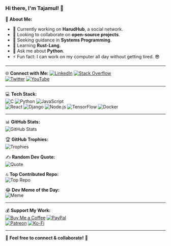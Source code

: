 ### Hi there, I'm Tajamul! 👋

💫 **About Me:**
- 🔭 Currently working on **HarudHub**, a social network.
- 👯 Looking to collaborate on **open-source projects**.
- 🤝 Seeking guidance in **Systems Programming**.
- 🌱 Learning **Rust-Lang**.
- 💬 Ask me about **Python**.
- ⚡ Fun fact: I can work on my computer all day without getting tired. 😎

---

🌐 **Connect with Me:**
[![LinkedIn](https://img.shields.io/badge/LinkedIn-0077B5?style=for-the-badge&logo=linkedin&logoColor=white)](your-linkedin-url) 
[![Stack Overflow](https://img.shields.io/badge/Stack%20Overflow-F58025?style=for-the-badge&logo=stack-overflow&logoColor=white)](your-stackoverflow-url)  
[![Twitter](https://img.shields.io/badge/Twitter-1DA1F2?style=for-the-badge&logo=twitter&logoColor=white)](your-twitter-url) 
[![YouTube](https://img.shields.io/badge/YouTube-FF0000?style=for-the-badge&logo=youtube&logoColor=white)](your-youtube-url)

---

💻 **Tech Stack:**  
![C](https://img.shields.io/badge/C-00599C?style=for-the-badge&logo=c&logoColor=white) 
![Python](https://img.shields.io/badge/Python-3776AB?style=for-the-badge&logo=python&logoColor=white) 
![JavaScript](https://img.shields.io/badge/JavaScript-F7DF1E?style=for-the-badge&logo=javascript&logoColor=black)  
![React](https://img.shields.io/badge/React-61DAFB?style=for-the-badge&logo=react&logoColor=black) 
![Django](https://img.shields.io/badge/Django-092E20?style=for-the-badge&logo=django&logoColor=white) 
![Node.js](https://img.shields.io/badge/Node.js-339933?style=for-the-badge&logo=node.js&logoColor=white) 
![TensorFlow](https://img.shields.io/badge/TensorFlow-FF6F00?style=for-the-badge&logo=tensorflow&logoColor=white) 
![Docker](https://img.shields.io/badge/Docker-2496ED?style=for-the-badge&logo=docker&logoColor=white)

---

📊 **GitHub Stats:**  
![GitHub Stats](https://github-readme-stats.vercel.app/api?username=your-username&show_icons=true&theme=tokyonight)

🏆 **GitHub Trophies:**  
![Trophies](https://github-profile-trophy.vercel.app/?username=your-username&theme=tokyonight)

✍️ **Random Dev Quote:**  
![Quote](https://quotes-github-readme.vercel.app/api?type=horizontal&theme=tokyonight)

🔝 **Top Contributed Repo:**  
![Top Repo](https://github-contributor-stats.vercel.app/api?username=your-username&theme=tokyonight)

😂 **Dev Meme of the Day:**  
![Meme](https://random-memer.herokuapp.com/)

---

💰 **Support My Work:**  
[![Buy Me a Coffee](https://img.shields.io/badge/Buy%20Me%20A%20Coffee-FFDD00?style=for-the-badge&logo=buy-me-a-coffee&logoColor=black)](your-buymeacoffee-url) 
[![PayPal](https://img.shields.io/badge/PayPal-00457C?style=for-the-badge&logo=paypal&logoColor=white)](your-paypal-url)  
[![Patreon](https://img.shields.io/badge/Patreon-F96854?style=for-the-badge&logo=patreon&logoColor=white)](your-patreon-url) 
[![Ko-Fi](https://img.shields.io/badge/Ko--Fi-29ABE0?style=for-the-badge&logo=kofi&logoColor=white)](your-kofi-url)

---

🔗 **Feel free to connect & collaborate!** 🚀

